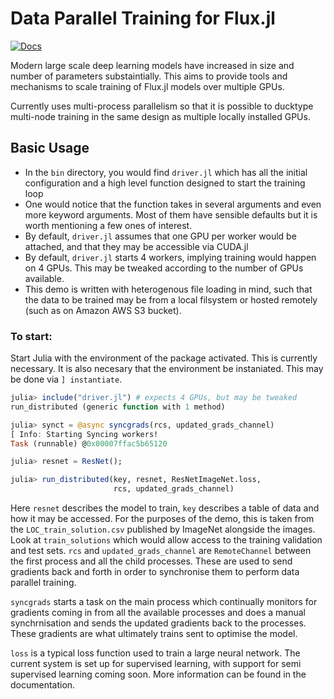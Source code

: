 # Data Parallel Training for Flux.jl

[![Docs](https://img.shields.io/badge/Docs-dev-blue)](https://dhairyalgandhi.github.io/ResNetImageNet.jl/dev)

Modern large scale deep learning models have increased in size and number of parameters substaintially. This aims to provide tools and mechanisms to scale training of Flux.jl models over multiple GPUs. 

Currently uses multi-process parallelism so that it is possible to ducktype multi-node training in the same design as multiple locally installed GPUs.

## Basic Usage

* In the `bin` directory, you would find `driver.jl` which has all the initial configuration and a high level function designed to start the training loop
* One would notice that the function takes in several arguments and even more keyword arguments. Most of them have sensible defaults but it is worth mentioning a few ones of interest.
* By default, `driver.jl` assumes that one GPU per worker would be attached, and that they may be accessible via CUDA.jl
* By default, `driver.jl` starts 4 workers, implying training would happen on 4 GPUs. This may be tweaked according to the number of GPUs available.
* This demo is written with heterogenous file loading in mind, such that the data to be trained may be from a local filsystem or hosted remotely (such as on Amazon AWS S3 bucket).

### To start:

Start Julia with the environment of the package activated. This is currently necessary. It is also necesary that the environment be instaniated. This may be done via `] instantiate`.


```julia
julia> include("driver.jl") # expects 4 GPUs, but may be tweaked
run_distributed (generic function with 1 method)

julia> synct = @async syncgrads(rcs, updated_grads_channel)
[ Info: Starting Syncing workers!
Task (runnable) @0x00007ffac5b65120

julia> resnet = ResNet();

julia> run_distributed(key, resnet, ResNetImageNet.loss,
                       rcs, updated_grads_channel)
```

Here `resnet` describes the model to train, `key` describes a table of data and how it may be accessed. For the purposes of the demo, this is taken from the `LOC_train_solution.csv` published by ImageNet alongside the images. Look at `train_solutions` which would allow access to the training validation and test sets.
`rcs` and `updated_grads_channel` are `RemoteChannel` between the first process and all the child processes. These are used to send gradients back and forth in order to synchronise them to perform data parallel training.

`syncgrads` starts a task on the main process which continually monitors for gradients coming in from all the available processes and does a manual synchrnisation and sends the updated gradients back to the processes. These gradients are what ultimately trains sent to optimise the model.

`loss` is a typical loss function used to train a large neural network. The current system is set up for supervised learning, with support for semi supervised learning coming soon. More information can be found in the documentation.

